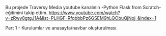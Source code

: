 Bu projede Traversy Media youtube kanalının -Python Flask from Scratch- eğitimini takip ettim.
https://www.youtube.com/watch?v=zRwy8gtgJ1A&list=PLillGF-RfqbbbPz6GSEM9hLQObuQjNoj_&index=1

Part 1 - Kurulumlar ve anasayfa/navbar oluşturulması.

